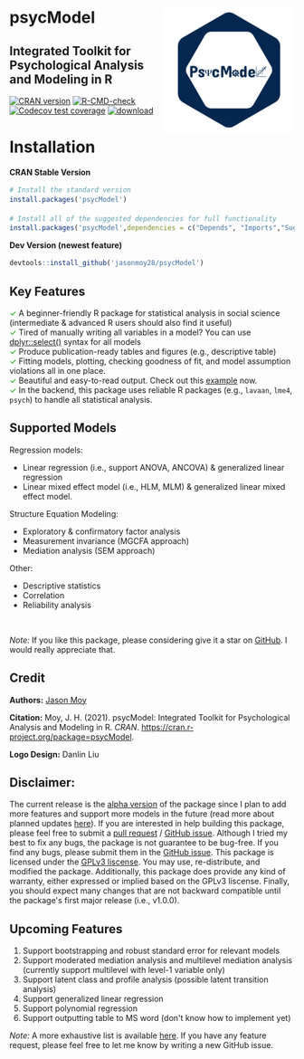 # psycModel  <a href='https://jasonmoy28.github.io/psycModel/'><img src='man/figures/logo.png' align="right" height="220px" /></a>

## Integrated Toolkit for Psychological Analysis and Modeling in R

<!-- badges: start -->
[![CRAN version](https://img.shields.io/cran/v/psycModel)](https://cran.r-project.org/package=psycModel)
[![R-CMD-check](https://github.com/jasonmoy28/psycModel/workflows/R-CMD-check/badge.svg)](https://github.com/jasonmoy28/psycModel/actions)
[![Codecov test coverage](https://codecov.io/gh/jasonmoy28/psycModel/branch/master/graph/badge.svg)](https://app.codecov.io/gh/jasonmoy28/psycModel?branch=master)
[![download](https://cranlogs.r-pkg.org/badges/grand-total/psycModel)](https://cran.r-project.org/package=psycModel)
<!-- badges: end -->

# Installation

**CRAN Stable Version**
```R
# Install the standard version 
install.packages('psycModel')

# Install all of the suggested dependencies for full functionality 
install.packages('psycModel',dependencies = c("Depends", "Imports","Suggests")) 
```
**Dev Version (newest feature)**
```R
devtools::install_github('jasonmoy28/psycModel')
```
## Key Features
<span style="color:#009900">✓</span> A beginner-friendly R package for statistical analysis in social science (intermediate & advanced R users should also find it useful)  <br/>
<span style="color:#009900">✓</span>  Tired of manually writing all variables in a model? You can use [dplyr::select()](https://dplyr.tidyverse.org/reference/select.html) syntax for all models  <br/>
<span style="color:#009900">✓</span> Produce publication-ready tables and figures (e.g., descriptive table)  <br/>
<span style="color:#009900">✓</span> Fitting models, plotting, checking goodness of fit, and model assumption violations all in one place.  <br/>
<span style="color:#009900">✓</span> Beautiful and easy-to-read output. Check out this [example](https://jasonmoy28.github.io/psycModel//articles/quick-introduction.html) now.  <br/>
<span style="color:#009900">✓</span> In the backend, this package uses reliable R packages (e.g., `lavaan`, `lme4`, `psych`) to handle all statistical analysis.  <br/>

## Supported Models
Regression models:  <br/>
* Linear regression (i.e., support ANOVA, ANCOVA) & generalized linear regression  <br/>
* Linear mixed effect model (i.e., HLM, MLM) & generalized linear mixed effect model.  <br/>

Structure Equation Modeling:  <br/>
* Exploratory & confirmatory factor analysis  <br/>
* Measurement invariance (MGCFA approach)  <br/>
* Mediation analysis (SEM approach) <br/>

Other:  <br/>
* Descriptive statistics  <br/>
* Correlation  <br/>
* Reliability analysis  <br/>

<br/>

*Note:* If you like this package, please considering give it a star on [GitHub](https://github.com/jasonmoy28/psycModel). I would really appreciate that.

## Credit
**Authors:** [Jason Moy](https://jasonmoy.us)

**Citation:** Moy, J. H. (2021). psycModel: Integrated Toolkit for Psychological Analysis and Modeling in R. *CRAN*. https://cran.r-project.org/package=psycModel.

**Logo Design:** Danlin Liu

## Disclaimer:
The current release is the [alpha version](https://en.wikipedia.org/wiki/Software_release_life_cycle#Alpha) of the package since I plan to add more features and support more models in the future (read more about planned updates [here](https://github.com/jasonmoy28/psycModel/issues/3)). If you are interested in help building this package, please feel free to submit a [pull request](https://github.com/jasonmoy28/psycModel/pulls) / [GitHub issue](https://github.com/jasonmoy28/psycModel/issues). Although I tried my best to fix any bugs, the package is not guarantee to be bug-free. If you find any bugs, please submit them in the [GitHub issue](https://github.com/jasonmoy28/psycModel/issues). This package is licensed under the [GPLv3 liscense](https://www.gnu.org/licenses/gpl-3.0.en.html). You may use, re-distribute, and modified the package. Additionally, this package does provide any kind of warranty, either expressed or implied based on the GPLv3 liscense. Finally, you should expect many changes that are not backward compatible until the package's first major release (i.e., v1.0.0). 

## Upcoming Features
1. Support bootstrapping and robust standard error for relevant models 
2. Support moderated mediation analysis and multilevel mediation analysis (currently support multilevel with level-1 variable only)
3. Support latent class and profile analysis (possible latent transition analysis)
4. Support generalized linear regression
5. Support polynomial regression
6. Support outputting table to MS word (don't know how to implement yet)  

*Note:* A more exhaustive list is available [here](https://github.com/jasonmoy28/psycModel/issues/3). If you have any feature request, please feel free to let me know by writing a new GitHub issue. 